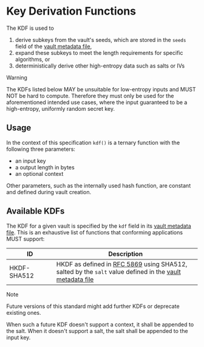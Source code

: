 # Key Derivation Functions

The KDF is used to
1. derive subkeys from the vault's seeds, which are stored in the `seeds` field of the [vault metadata file](../vault%20metadata/README.md),
2. expand these subkeys to meet the length requirements for specific algorithms, or
3. deterministically derive other high-entropy data such as salts or IVs

> [!WARNING]
> The KDFs listed below MAY be unsuitable for low-entropy inputs and MUST NOT be hard to compute. Therefore they must only be used for the aforementioned intended use cases, where the input guaranteed to be a high-entropy, uniformly random secret key.

## Usage

In the context of this specification `kdf()` is a ternary function with the following three parameters:
* an input key
* a output length in bytes
* an optional context

Other parameters, such as the internally used hash function, are constant and defined during vault creation.

## Available KDFs

The KDF for a given vault is specified by the `kdf` field in its [vault metadata file](../vault%20metadata/README.md). This is an exhaustive list of functions that conforming applications MUST support:

| ID          | Description                       |
|-------------|-----------------------------------|
| HKDF-SHA512 | HKDF as defined in [RFC 5869](https://datatracker.ietf.org/doc/html/rfc5869) using SHA512, <br/> salted by the `salt` value defined in the [vault metadata file](../vault%20metadata/README.md) |

> [!NOTE]
> Future versions of this standard might add further KDFs or deprecate existing ones.
> 
> When such a future KDF doesn't support a context, it shall be appended to the salt. When it doesn't support a salt, the salt shall be appended to the input key.